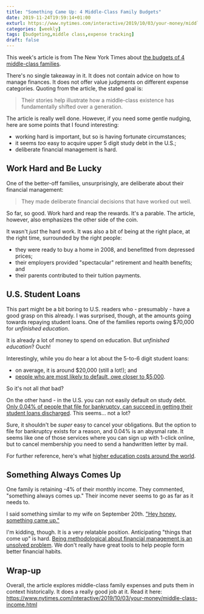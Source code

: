 ```yaml
---
title: "Something Came Up: 4 Middle-Class Family Budgets"
date: 2019-11-24T19:59:14+01:00
exturl: https://www.nytimes.com/interactive/2019/10/03/your-money/middle-class-income.html
categories: [weekly]
tags: [budgeting,middle class,expense tracking]
draft: false
---
```


This week's article is from The New York Times about [the budgets of 4 middle-class families](https://www.nytimes.com/interactive/2019/10/03/your-money/middle-class-income.html).

There's no single takeaway in it. It does not contain advice on how to manage finances. It does not offer value judgments on different expense categories. Quoting from the article, the stated goal is:

> Their stories help illustrate how a middle-class existence has fundamentally shifted over a generation.

<!--more-->

The article is really well done. However, if you need some gentle nudging, here are some points that I found interesting:

- working hard is important, but so is having fortunate circumstances;
- it seems *too* easy to acquire upper 5 digit study debt in the U.S.;
- deliberate financial management is hard.

## Work Hard and Be Lucky

One of the better-off families, unsurprisingly, are deliberate about their financial management:

> They made deliberate financial decisions that have worked out well.

So far, so good. Work hard and reap the rewards. It's a parable. The article, however, also emphasizes the other side of the coin.

It wasn't *just* the hard work. It was also a bit of being at the right place, at the right time, surrounded by the right people:

- they were ready to buy a home in 2008, and benefitted from depressed prices;
- their employers provided "spectacular" retirement and health benefits; and
- their parents contributed to their tuition payments.

## U.S. Student Loans

This part might be a bit boring to U.S. readers who - presumably - have a good grasp on this already. I was surprised, though, at the amounts going towards repaying student loans. One of the families reports owing $70,000 for *unfinished education*.

It is already a lot of money to spend on education. But *unfinished education*? Ouch!

Interestingly, while you do hear a lot about the 5-to-6 digit student loans:

- on average, it is around $20,000 (still a lot!); and
- [people who are most likely to default, owe closer to $5,000](https://www.arnoldventures.org/stories/saddled-with-debt-and-an-unfinished-degree/).

So it's not all *that* bad?

On the other hand - in the U.S. you can not easily default on study debt. [Only 0.04% of people that file for bankruptcy, can succeed in getting their student loans discharged](https://www.creditkarma.com/advice/i/student-loans-in-bankruptcy/). This seems... not a lot?

Sure, it shouldn't be *super* easy to cancel your obligations. But the option to file for bankruptcy exists for a reason, and 0.04% is an abysmal rate. It seems like one of those services where you can sign up with 1-click online, but to cancel membership you need to send a handwritten letter by mail.

For further reference, here's what [higher education costs around the world](https://www.insider.com/cost-of-college-countries-around-the-world-2018-6).

## Something Always Comes Up

One family is retaining -4% of their monthly income. They commented, "something always comes up." Their income never seems to go as far as it needs to.

I said something similar to my wife on September 20th. ["Hey honey, something came up."](https://appleinsider.com/articles/19/09/07/apple-to-launch-iphone-11-on-sept-20-celebrate-with-reopening-of-fifth-avenue-store-in-nyc)

I'm kidding, though. It is a very relatable position. Anticipating "things that come up" is hard. [Being methodological about financial management is an unsolved problem](https://archive.thatfullpocket.com/post/u.s.-consumer-financial-habits/). We don't really have great tools to help people form better financial habits.

## Wrap-up

Overall, the article explores middle-class family expenses and puts them in context historically. It does a really good job at it. Read it here: <https://www.nytimes.com/interactive/2019/10/03/your-money/middle-class-income.html>
